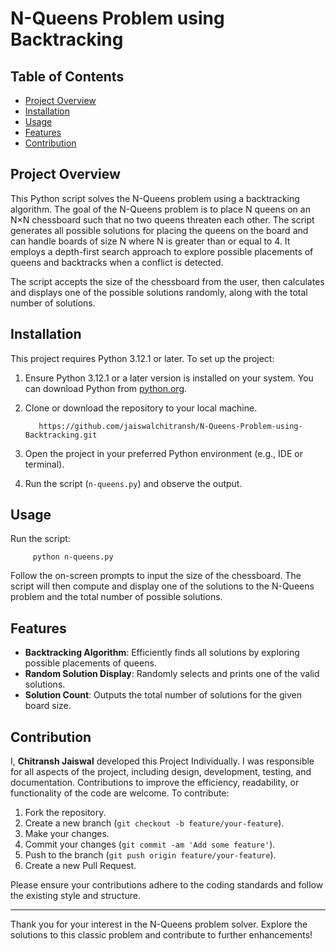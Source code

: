 # N-Queens Problem using Backtracking

## Table of Contents
- [Project Overview](#project-overview)
- [Installation](#installation)
- [Usage](#usage)
- [Features](#features)
- [Contribution](#contribution)


## Project Overview
This Python script solves the N-Queens problem using a backtracking algorithm. The goal of the N-Queens problem is to place N queens on an N×N chessboard such that no two queens threaten each other. The script generates all possible solutions for placing the queens on the board and can handle boards of size N where N is greater than or equal to 4. It employs a depth-first search approach to explore possible placements of queens and backtracks when a conflict is detected.

The script accepts the size of the chessboard from the user, then calculates and displays one of the possible solutions randomly, along with the total number of solutions.


## Installation
This project requires Python 3.12.1 or later.
To set up the project:
1. Ensure Python 3.12.1 or a later version is installed on your system. You can download Python from [python.org](https://www.python.org/downloads/).
2. Clone or download the repository to your local machine.

          https://github.com/jaiswalchitransh/N-Queens-Problem-using-Backtracking.git

4. Open the project in your preferred Python environment (e.g., IDE or terminal).
5. Run the script (`n-queens.py`) and observe the output.


## Usage
Run the script:

         python n-queens.py

Follow the on-screen prompts to input the size of the chessboard. The script will then compute and display one of the solutions to the N-Queens problem and the total number of possible solutions.


## Features
- **Backtracking Algorithm**: Efficiently finds all solutions by exploring possible placements of queens.
- **Random Solution Display**: Randomly selects and prints one of the valid solutions.
- **Solution Count**: Outputs the total number of solutions for the given board size.


## Contribution
I, **Chitransh Jaiswal** developed this Project Individually. I was responsible for all aspects of the project, including design, development, testing, and documentation.
Contributions to improve the efficiency, readability, or functionality of the code are welcome. To contribute:
1. Fork the repository.
2. Create a new branch (`git checkout -b feature/your-feature`).
3. Make your changes.
4. Commit your changes (`git commit -am 'Add some feature'`).
5. Push to the branch (`git push origin feature/your-feature`).
6. Create a new Pull Request.

Please ensure your contributions adhere to the coding standards and follow the existing style and structure.

---

Thank you for your interest in the N-Queens problem solver. Explore the solutions to this classic problem and contribute to further enhancements!
